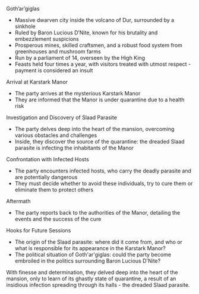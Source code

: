 

 Goth’ar’giglas
- Massive dwarven city inside the volcano of Dur, surrounded by a sinkhole
- Ruled by Baron Lucious D’Nite, known for his brutality and embezzlement suspicions
- Prosperous mines, skilled craftsmen, and a robust food system from greenhouses and mushroom farms
- Run by a parliament of 14, overseen by the High King
- Feasts held four times a year, with visitors treated with utmost respect - payment is considered an insult

 Arrival at Karstark Manor
- The party arrives at the mysterious Karstark Manor
- They are informed that the Manor is under quarantine due to a health risk

 Investigation and Discovery of Slaad Parasite
- The party delves deep into the heart of the mansion, overcoming various obstacles and challenges
- Inside, they discover the source of the quarantine: the dreaded Slaad parasite is infecting the inhabitants of the Manor

 Confrontation with Infected Hosts
- The party encounters infected hosts, who carry the deadly parasite and are potentially dangerous
- They must decide whether to avoid these individuals, try to cure them or eliminate them to protect others

 Aftermath
- The party reports back to the authorities of the Manor, detailing the events and the success of the cure

 Hooks for Future Sessions
- The origin of the Slaad parasite: where did it come from, and who or what is responsible for its appearance in the Karstark Manor?
- The political situation of Goth'ar'giglas: could the party become embroiled in the politics surrounding Baron Lucious D'Nite?


With finesse and determination, they delved deep into the heart of the mansion, only to learn of its ghastly state of quarantine, a result of an insidious infection spreading through its halls - the dreaded Slaad parasite.